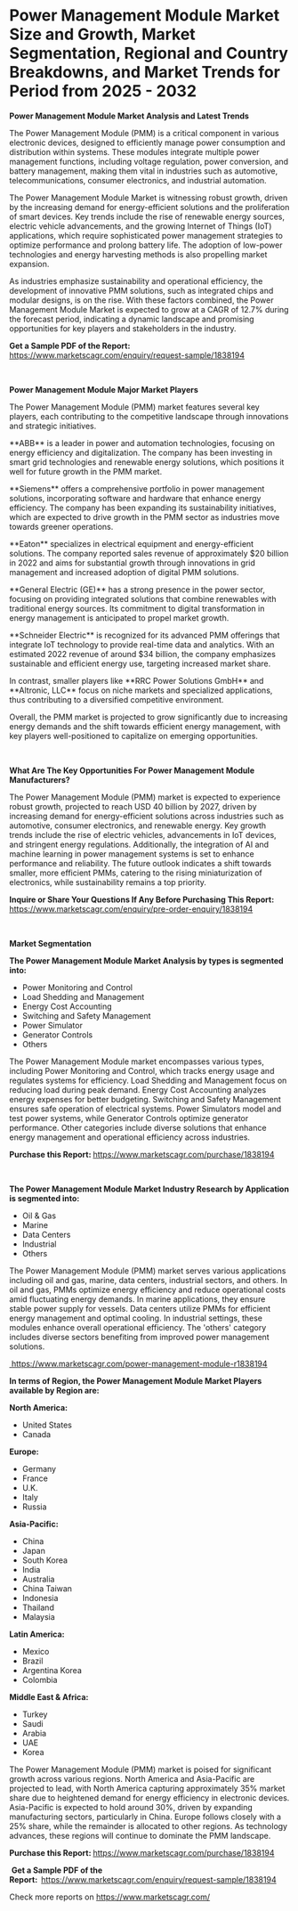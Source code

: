<p><h1>Power Management Module Market Size and Growth, Market Segmentation, Regional and Country Breakdowns, and Market Trends for Period from 2025 -  2032</h1></p><p><strong>Power Management Module Market Analysis and Latest Trends</strong></p>
<p><p>The Power Management Module (PMM) is a critical component in various electronic devices, designed to efficiently manage power consumption and distribution within systems. These modules integrate multiple power management functions, including voltage regulation, power conversion, and battery management, making them vital in industries such as automotive, telecommunications, consumer electronics, and industrial automation.</p><p>The Power Management Module Market is witnessing robust growth, driven by the increasing demand for energy-efficient solutions and the proliferation of smart devices. Key trends include the rise of renewable energy sources, electric vehicle advancements, and the growing Internet of Things (IoT) applications, which require sophisticated power management strategies to optimize performance and prolong battery life. The adoption of low-power technologies and energy harvesting methods is also propelling market expansion.</p><p>As industries emphasize sustainability and operational efficiency, the development of innovative PMM solutions, such as integrated chips and modular designs, is on the rise. With these factors combined, the Power Management Module Market is expected to grow at a CAGR of 12.7% during the forecast period, indicating a dynamic landscape and promising opportunities for key players and stakeholders in the industry.</p></p>
<p><strong>Get a Sample PDF of the Report:&nbsp;</strong> <a href="https://www.marketscagr.com/enquiry/request-sample/1838194?utm_campaign=1902&utm_medium=2&utm_source=Github&utm_content=ia&utm_term=10022025&utm_id=power-management-module">https://www.marketscagr.com/enquiry/request-sample/1838194</a></p>
<p>&nbsp;</p>
<p><strong>Power Management Module Major Market Players</strong></p>
<p><p>The Power Management Module (PMM) market features several key players, each contributing to the competitive landscape through innovations and strategic initiatives. </p><p>**ABB** is a leader in power and automation technologies, focusing on energy efficiency and digitalization. The company has been investing in smart grid technologies and renewable energy solutions, which positions it well for future growth in the PMM market.</p><p>**Siemens** offers a comprehensive portfolio in power management solutions, incorporating software and hardware that enhance energy efficiency. The company has been expanding its sustainability initiatives, which are expected to drive growth in the PMM sector as industries move towards greener operations.</p><p>**Eaton** specializes in electrical equipment and energy-efficient solutions. The company reported sales revenue of approximately $20 billion in 2022 and aims for substantial growth through innovations in grid management and increased adoption of digital PMM solutions.</p><p>**General Electric (GE)** has a strong presence in the power sector, focusing on providing integrated solutions that combine renewables with traditional energy sources. Its commitment to digital transformation in energy management is anticipated to propel market growth.</p><p>**Schneider Electric** is recognized for its advanced PMM offerings that integrate IoT technology to provide real-time data and analytics. With an estimated 2022 revenue of around $34 billion, the company emphasizes sustainable and efficient energy use, targeting increased market share.</p><p>In contrast, smaller players like **RRC Power Solutions GmbH** and **Altronic, LLC** focus on niche markets and specialized applications, thus contributing to a diversified competitive environment.</p><p>Overall, the PMM market is projected to grow significantly due to increasing energy demands and the shift towards efficient energy management, with key players well-positioned to capitalize on emerging opportunities.</p></p>
<p>&nbsp;</p>
<p><strong>What Are The Key Opportunities For Power Management Module Manufacturers?</strong></p>
<p><p>The Power Management Module (PMM) market is expected to experience robust growth, projected to reach USD 40 billion by 2027, driven by increasing demand for energy-efficient solutions across industries such as automotive, consumer electronics, and renewable energy. Key growth trends include the rise of electric vehicles, advancements in IoT devices, and stringent energy regulations. Additionally, the integration of AI and machine learning in power management systems is set to enhance performance and reliability. The future outlook indicates a shift towards smaller, more efficient PMMs, catering to the rising miniaturization of electronics, while sustainability remains a top priority.</p></p>
<p><strong>Inquire or Share Your Questions If Any Before Purchasing This Report:</strong> <a href="https://www.marketscagr.com/enquiry/pre-order-enquiry/1838194?utm_campaign=1902&utm_medium=2&utm_source=Github&utm_content=ia&utm_term=10022025&utm_id=power-management-module">https://www.marketscagr.com/enquiry/pre-order-enquiry/1838194</a></p>
<p>&nbsp;</p>
<p><strong>Market Segmentation</strong></p>
<p><strong>The Power Management Module Market Analysis by types is segmented into:</strong></p>
<p><ul><li>Power Monitoring and Control</li><li>Load Shedding and Management</li><li>Energy Cost Accounting</li><li>Switching and Safety Management</li><li>Power Simulator</li><li>Generator Controls</li><li>Others</li></ul></p>
<p><p>The Power Management Module market encompasses various types, including Power Monitoring and Control, which tracks energy usage and regulates systems for efficiency. Load Shedding and Management focus on reducing load during peak demand. Energy Cost Accounting analyzes energy expenses for better budgeting. Switching and Safety Management ensures safe operation of electrical systems. Power Simulators model and test power systems, while Generator Controls optimize generator performance. Other categories include diverse solutions that enhance energy management and operational efficiency across industries.</p></p>
<p><strong>Purchase this Report:&nbsp;</strong><a href="https://www.marketscagr.com/purchase/1838194?utm_campaign=1902&utm_medium=2&utm_source=Github&utm_content=ia&utm_term=10022025&utm_id=power-management-module">https://www.marketscagr.com/purchase/1838194</a></p>
<p>&nbsp;</p>
<p><strong>The Power Management Module Market Industry Research by Application is segmented into:</strong></p>
<p><ul><li>Oil & Gas</li><li>Marine</li><li>Data Centers</li><li>Industrial</li><li>Others</li></ul></p>
<p><p>The Power Management Module (PMM) market serves various applications including oil and gas, marine, data centers, industrial sectors, and others. In oil and gas, PMMs optimize energy efficiency and reduce operational costs amid fluctuating energy demands. In marine applications, they ensure stable power supply for vessels. Data centers utilize PMMs for efficient energy management and optimal cooling. In industrial settings, these modules enhance overall operational efficiency. The 'others' category includes diverse sectors benefiting from improved power management solutions.</p></p>
<p><a href="https://www.marketscagr.com/power-management-module-r1838194?utm_campaign=1902&utm_medium=2&utm_source=Github&utm_content=ia&utm_term=10022025&utm_id=power-management-module">&nbsp;https://www.marketscagr.com/power-management-module-r1838194</a></p>
<p><strong>In terms of Region, the Power Management Module Market Players available by Region are:</strong></p>
<p>
    <p> <strong> North America: </strong>
        <ul>
            <li>United States</li>
            <li>Canada</li>
        </ul>
        </p> 
    <p> <strong> Europe: </strong>
        <ul>
            <li>Germany</li>
            <li>France</li>
            <li>U.K.</li>
            <li>Italy</li>
            <li>Russia</li>
        </ul>
        </p> 
    <p> <strong> Asia-Pacific: </strong>
        <ul>
            <li>China</li>
            <li>Japan</li>
            <li>South Korea</li>
            <li>India</li>
            <li>Australia</li>
            <li>China Taiwan</li>
            <li>Indonesia</li>
            <li>Thailand</li>
            <li>Malaysia</li>
        </ul>
        </p> 
    <p> <strong> Latin America: </strong>
        <ul>
            <li>Mexico</li>
            <li>Brazil</li>
            <li>Argentina Korea</li>
            <li>Colombia</li>
        </ul>
        </p> 
    <p> <strong> Middle East & Africa: </strong>
        <ul>
            <li>Turkey</li>
            <li>Saudi</li>
            <li>Arabia</li>
            <li>UAE</li>
            <li>Korea</li>
        </ul>
    </p>
    </p>
<p><p>The Power Management Module (PMM) market is poised for significant growth across various regions. North America and Asia-Pacific are projected to lead, with North America capturing approximately 35% market share due to heightened demand for energy efficiency in electronic devices. Asia-Pacific is expected to hold around 30%, driven by expanding manufacturing sectors, particularly in China. Europe follows closely with a 25% share, while the remainder is allocated to other regions. As technology advances, these regions will continue to dominate the PMM landscape.</p></p>
<p><strong>Purchase this Report: </strong><a href="https://www.marketscagr.com/purchase/1838194?utm_campaign=1902&utm_medium=2&utm_source=Github&utm_content=ia&utm_term=10022025&utm_id=power-management-module">https://www.marketscagr.com/purchase/1838194</a></p>
<p>&nbsp;<strong>Get a Sample PDF of the Report:&nbsp;&nbsp;</strong><a href="https://www.marketscagr.com/enquiry/request-sample/1838194?utm_campaign=1902&utm_medium=2&utm_source=Github&utm_content=ia&utm_term=10022025&utm_id=power-management-module">https://www.marketscagr.com/enquiry/request-sample/1838194</a></p>
<p><strong></strong></p>
<p>Check more reports on <a href="https://www.marketscagr.com/?utm_campaign=1902&utm_medium=2&utm_source=Github&utm_content=ia&utm_term=10022025&utm_id=power-management-module">https://www.marketscagr.com/</a></p>